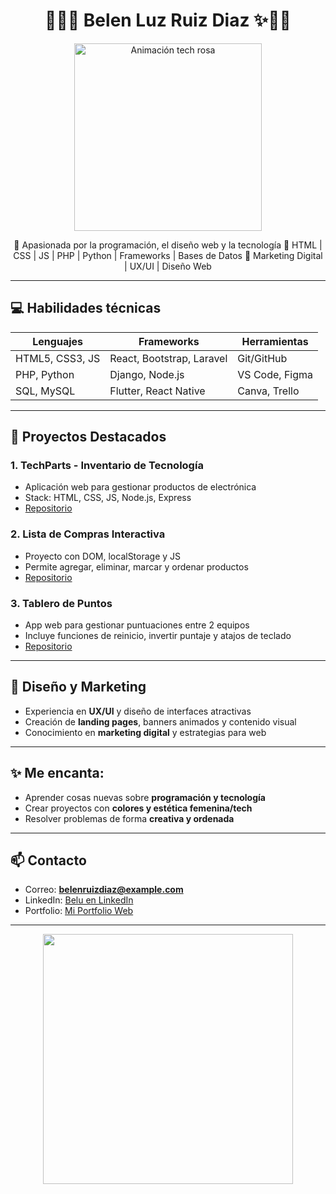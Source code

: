 <!-- README para perfil de GitHub de Belu -->
<h1 align="center">👩‍💻✨ Belen Luz Ruiz Diaz ✨👩‍💻</h1>

<p align="center">
  <img src="https://media.giphy.com/media/3o6ZsY0uL4qKm6y3xG/giphy.gif" alt="Animación tech rosa" width="300"/>
</p>

<p align="center">
  💖 Apasionada por la programación, el diseño web y la tecnología  
  🌸 HTML | CSS | JS | PHP | Python | Frameworks | Bases de Datos  
  🎨 Marketing Digital | UX/UI | Diseño Web
</p>

---

## 💻 Habilidades técnicas

| Lenguajes | Frameworks | Herramientas |
|-----------|-----------|--------------|
| HTML5, CSS3, JS | React, Bootstrap, Laravel | Git/GitHub |
| PHP, Python | Django, Node.js | VS Code, Figma |
| SQL, MySQL | Flutter, React Native | Canva, Trello |

---

## 🌟 Proyectos Destacados

### 1. **TechParts** - Inventario de Tecnología
- Aplicación web para gestionar productos de electrónica  
- Stack: HTML, CSS, JS, Node.js, Express  
- [Repositorio](https://github.com/Belulu77/TechParts)

### 2. **Lista de Compras Interactiva**
- Proyecto con DOM, localStorage y JS  
- Permite agregar, eliminar, marcar y ordenar productos  
- [Repositorio](https://github.com/Belulu77/ListaDeCompras)

### 3. **Tablero de Puntos**
- App web para gestionar puntuaciones entre 2 equipos  
- Incluye funciones de reinicio, invertir puntaje y atajos de teclado  
- [Repositorio](https://github.com/Belulu77/TableroDePuntos)

---

## 🎨 Diseño y Marketing
- Experiencia en **UX/UI** y diseño de interfaces atractivas  
- Creación de **landing pages**, banners animados y contenido visual  
- Conocimiento en **marketing digital** y estrategias para web  

---

## ✨ Me encanta:
- Aprender cosas nuevas sobre **programación y tecnología**  
- Crear proyectos con **colores y estética femenina/tech**  
- Resolver problemas de forma **creativa y ordenada**  

---

## 📫 Contacto
- Correo: **belenruizdiaz@example.com**  
- LinkedIn: [Belu en LinkedIn](https://www.linkedin.com/)  
- Portfolio: [Mi Portfolio Web](https://belulu77.github.io/)  

---

<p align="center">
  <img src="https://media.giphy.com/media/26tPoyDhjiJ2g7rEs/giphy.gif" width="400"/>
</p>


